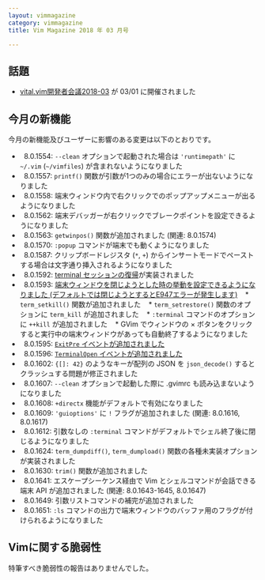 ```yaml
---
layout: vimmagazine
category: vimmagazine
title: Vim Magazine 2018 年 03 月号

---
```

## 話題

*   [vital.vim開発者会議2018-03](https://fablicvim.connpass.com/event/74842/) が 03/01 に開催されました

## 今月の新機能

今月の新機能及びユーザーに影響のある変更は以下のとおりです。

*   8.0.1554: `--clean` オプションで起動された場合は `'runtimepath'` に `~/.vim` (`~/vimfiles`) が含まれないようになりました
*   8.0.1557: `printf()` 関数が引数が1つのみの場合にエラーが出ないようになりました
*   8.0.1558: 端末ウィンドウ内で右クリックでのポップアップメニューが出るようになりました
*   8.0.1562: 端末デバッガーが右クリックでブレークポイントを設定できるようになりました
*   8.0.1563: `getwinpos()` 関数が追加されました (関連: 8.0.1574)
*   8.0.1570: `:popup` コマンドが端末でも動くようになりました
*   8.0.1587: クリップボードレジスタ (`*`, `+`) からインサートモードでペーストする場合は文字通り挿入されるようになりました
*   8.0.1592: [terminal セッションの復帰](http://vim-jp.org/blog/2018/03/12/recent-changes.html)が実装されました
*   8.0.1593: [端末ウィンドウを閉じようとした時の挙動を設定できるようになりました (デフォルトでは閉じようとするとE947エラーが発生します)](http://vim-jp.org/blog/2018/03/12/recent-changes.html)
    * `term_setkill()` 関数が追加されました
    * `term_setrestore()` 関数のオプションに `term_kill` が追加されました
    * `:terminal` コマンドのオプションに `++kill` が追加されました
    * GVim でウィンドウの × ボタンをクリックすると実行中の端末ウィンドウがあっても自動終了するようになりました
*   8.0.1595: [`ExitPre` イベントが追加されました](http://vim-jp.org/blog/2018/03/12/recent-changes.html)
*   8.0.1596: [`TerminalOpen` イベントが追加されました](http://vim-jp.org/blog/2018/03/12/recent-changes.html)
*   8.0.1602: `{[]: 42}` のようなキーが配列の JSON を `json_decode()` するとクラッシュする問題が修正されました
*   8.0.1607: `--clean` オプションで起動した際に .gvimrc も読み込まないようになりました
*   8.0.1608: `+directx` 機能がデフォルトで有効になりました
*   8.0.1609: `'guioptions'` に `!` フラグが追加されました (関連: 8.0.1616, 8.0.1617)
*   8.0.1612: 引数なしの `:terminal` コマンドがデフォルトでシェル終了後に閉じるようになりました
*   8.0.1624: `term_dumpdiff()`, `term_dumpload()` 関数の各種未実装オプションが実装されました
*   8.0.1630: `trim()` 関数が追加されました
*   8.0.1641: エスケープシーケンス経由で Vim とシェルコマンドが会話できる端末 API が追加されました (関連: 8.0.1643-1645, 8.0.1647)
*   8.0.1649: 引数リストコマンドの補完が追加されました
*   8.0.1651: `:ls` コマンドの出力で端末ウィンドウのバッファ用のフラグが付けられるようになりました

## Vimに関する脆弱性

特筆すべき脆弱性の報告はありませんでした。
